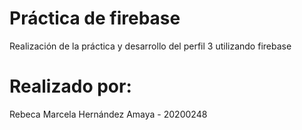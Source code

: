 # Práctica de firebase
Realización de la práctica y desarrollo del perfil 3 utilizando firebase

# Realizado por: 
Rebeca Marcela Hernández Amaya - 20200248
